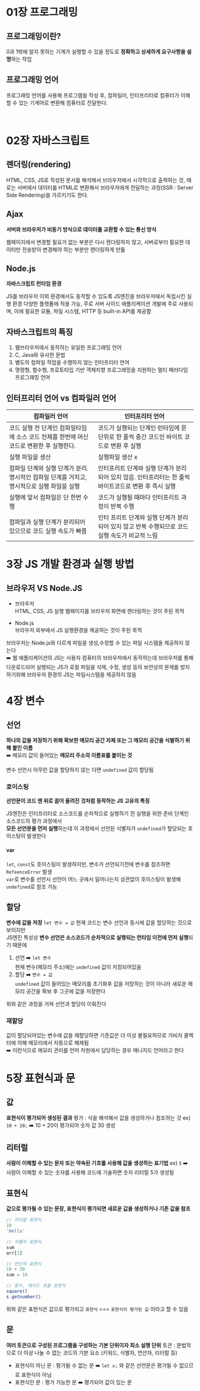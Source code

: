 # 01장 프로그래밍

## 프로그래밍이란?

0과 1밖에 알지 못하는 기계가 실행할 수 있을 정도로 **정확하고 상세하게 요구사항을 설명**하는 작업

## 프로그래밍 언어
프로그래밍 언어를 사용해 프로그램을 작성 후, 컴파일러,  인터프리터로 컴퓨터가 이해할 수 있는 기계어로 변환해 컴퓨터로 전달한다.

<br/>

# 02장 자바스크립트
## 렌더링(rendering)
HTML, CSS, JS로 작성된 문서를 해석해서 브라우저에서 시각적으로 출력하는 것, 때로는 서버에서 데이터를 HTML로 변환해서 브라우저에게 전달하는 과정(SSR : Server Side Rendering)을 가르키기도 한다.

## Ajax
**서버와 브라우저가 비동기 방식으로 데이터를 교환할 수 있는 통신 방식**

웹페이지에서 변경할 필요가 없는 부분은 다시 렌더링하지 않고, 서버로부터 필요한 데이터만 전송받아 변경해야 하는 부분만 렌더링하게 만듦

## Node.js
**자바스크립트 런타임 환경**

JS를 브라우저 이외 환경에서도 동작할 수 있도록 JS엔진을 브라우저에서 독립시킨 실행 환경
다양한 플랫폼에 적용 가능, 주로 서버 사이드 애플리케이션 개발에 주로 사용되며, 이에 필요한 모듈, 파일 시스템, HTTP 등 built-in API를 제공함

## 자바스크립트의 특징
1. 웹브라우저에서 동작하는 유일한 프로그래밍 언어
2. C, Java와 유사한 문법
3. 별도의 컴파일 작업을 수행하지 않는 인터프리터 언어
4. 명령형, 함수형, 프로토타입 기반 객체지향 프로그래밍을 지원하는 멀티 패러다임 프로그래밍 언어

## 인터프리터 언어 vs 컴파일러 언어
|컴파일러 언어|인터프리터 언어|
|-----|------|
|코드 실행 전 단계인 컴파일타임에 소스 코드 전체를 한번에 머신 코드로 변환한 후 실행한다.| 코드가 실행되는 단계인 런타임에 문 단위로 한 줄씩 중간 코드인 바이트 코드로 변환 후 실행|
실행 파일을 생산| 실행파일 생산 x|
컴파일 단계와 실행 단계가 분리. 명시적인 컴파일 단계를 거치고, 명시적으로 실팽 파일을 실행| 인터프리트 단계와 실행 단계가 분리되어 있지 않음. 인터프리터는 한 줄씩 바이트코드로 변환 후 즉시 실행|
실행에 앞서 컴파일은 단 한번 수행|코드가 실행될 때마다 인터프리트 과정이 반복 수행|
컴파일과 실행 단계가 분리되어 있으므로 코드 실행 속도가 빠름|인터 프리트 단계와 실행 단계가 분리되어 있지 않고 반복 수행되므로 코드 실행 속도가 비교적 느림|

# 3장 JS 개발 환경과 실행 방법
## 브라우저 VS Node.JS
- 브라우저 <br>HTML, CSS, JS 실행 웹페이지를 브라우저 화면에 렌더링하는 것이 주된 목적<br>

- Node.js <br>브라우저 외부에서 JS 실행환경을 제공하는 것이 주된 목적

브라우저는 Node.js와 다르게 파일을 생성,수정할 수 있는 파일 시스템을 제공하지 않는다<br>
➡️ 웹 애플리케이션의 JS는 사용자 컴퓨터의 브라우저에서 동작하는데 브라우저를 통해 다운로드되어 
실행되는 JS가 로컬 파일을 삭제, 수정, 생성 등의 보안상의 문제를 방지하기위해 브라우저 환경의 JS는 파일시스템을 제공하지 않음

# 4장 변수
## 선언
**하나의 값을 저장하기 위해 확보한 메모리 공간 자체 또는 그 메모리 공간을 식별하기 위해 붙인 이름**
<br/>➡️ 메모리 값이 들어있는 **메모리 주소의 이름표를 붙이는 것**

변수 선언시 아무런 값을 할당하지 않는 다면 `undefined` 값이 할당됨

### 호이스팅 
**선언문이 코드 맨 위로 끌어 올려진 것처럼 동작하는 JS 고유의 특징**

JS엔진은 인터프리터로 소스코드를 순차적으로 실행하기 전 실행을 위한 준비 단계인 
소스코드의 평가 과정에서 <br/> **모든 선언문을 먼저 실행**하는데 이 과정에서 
선언된 식별자가 `undefined`가 할당되는 호이스팅이 발생한다

#### var
`let`, `const`도 호이스팅이 발생하지만, 변수가 선언되기전에 변수를 참조하면 `RefeenceError` 발생
<br/>`var`로 변수를 선언시 선언이 어느 곳에서 일어나는지 상관없이 호이스팅이 발생해 `undefined`로 참조 가능

## 할당
**변수에 값을 저장**
`let 변수 = 값` 현재 코드는 변수 선언과 동시에 값을 할당하는 것으로 보이지만
<br/>JS엔진 특성상 **변수 선언은 소스코드가 순차적으로 실행되는 런타임 이전에 먼저 실행**되기 때문에

1. 선언 ➡️ `let 변수`  
현재 변수(메모리 주소)에는 `undefined` 값이 저장되어있음
2. 할당 ➡️ `변수 = 값` 
<br/>`undefined` 값이 들어있는 메모리를 초기화후 값을 저장하는 것이 아니라 
새로운 메모리 공간을 확보 후 그곳에 값을 저장한다

위와 같은 과정을 거쳐 선언과 할당이 이뤄진다

### 재할당
값이 할당되어있는 변수에 값을 재할당하면 기존값은 더 이상 불필요하므로 
가비지 콜렉터에 의해 메모리에서 자동으로 해제됨
<br/>➡️ 이런식으로 메모리 관리를 언어 차원에서 담당하는 경우 매니지드 언어라고 한다


# 5장 표현식과 문

## 값
**표현식이 평가되어 생성된 결과**
평가 : 식을 해석해서 값을 생성하거나 참조하는 것
ex) `10 + 20;` ➡️  10 + 20이 평가되어 숫자 값 30 생성

## 리터럴
**사람이 이해할 수 있는 문자 또는 약속된 기호를 사용해 값을 생성하는 표기법**
ex) `5` ➡️ 사람이 이해할 수 있는 숫자를 사용해 코드에 기술하면 숫자 리터럴 5가 생성됨

## 표현식
**값으로 평가될 수 있는 문장, 표현식이 평가되면 새로운 값을 생성하거나 기존 값을 참조**
```javascript
// 리터럴 표현식
10
'Hello'

// 식별자 표현식
sum
arr[1]

// 연산자 표현식
10 + 20
sum = 10

// 함수, 메서드 호출 표현식
square()
s.getnumber()
```
위와 같은 표현식은 값으로 평가되고
`표현식` === `표현식이 평가된 값` 이라고 할 수 있음

## 문
**여러 토큰으로 구성된 프로그램을 구성하는 기본 단위이자 최소 실행 단위**
토큰 : 문법적으로 더 이상 나눌 수 없는 코드의 기본 요소 (키워드, 식별자, 연산자, 리터럴 등)
- 표현식이 아닌 문 : 평가될 수 없는 문 ➡️ `let x;` 와 같은 선언문은 평가될 수 없으므로 표현식이 아님
- 표현식인 문 : 평가 가능한 문 ➡️ 평가되어 값이 있는 문
